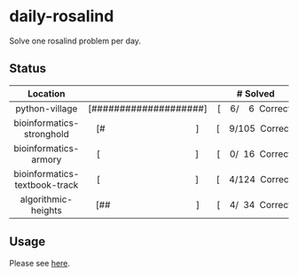 # daily-rosalind
Solve one rosalind problem per day.

## Status
Location |   | # Solved
:---:|:---:|:---:
python-village|[####################]|[&nbsp;&nbsp;&nbsp;&nbsp;6/&nbsp;&nbsp;&nbsp;&nbsp;6&nbsp;&nbsp;Correct]
bioinformatics-stronghold|[#&nbsp;&nbsp;&nbsp;&nbsp;&nbsp;&nbsp;&nbsp;&nbsp;&nbsp;&nbsp;&nbsp;&nbsp;&nbsp;&nbsp;&nbsp;&nbsp;&nbsp;&nbsp;&nbsp;&nbsp;&nbsp;&nbsp;&nbsp;&nbsp;&nbsp;&nbsp;&nbsp;&nbsp;&nbsp;&nbsp;&nbsp;&nbsp;&nbsp;&nbsp;&nbsp;&nbsp;&nbsp;&nbsp;]|[&nbsp;&nbsp;&nbsp;&nbsp;9/105&nbsp;&nbsp;Correct]
bioinformatics-armory|[&nbsp;&nbsp;&nbsp;&nbsp;&nbsp;&nbsp;&nbsp;&nbsp;&nbsp;&nbsp;&nbsp;&nbsp;&nbsp;&nbsp;&nbsp;&nbsp;&nbsp;&nbsp;&nbsp;&nbsp;&nbsp;&nbsp;&nbsp;&nbsp;&nbsp;&nbsp;&nbsp;&nbsp;&nbsp;&nbsp;&nbsp;&nbsp;&nbsp;&nbsp;&nbsp;&nbsp;&nbsp;&nbsp;&nbsp;&nbsp;]|[&nbsp;&nbsp;&nbsp;&nbsp;0/&nbsp;&nbsp;16&nbsp;&nbsp;Correct]
bioinformatics-textbook-track|[&nbsp;&nbsp;&nbsp;&nbsp;&nbsp;&nbsp;&nbsp;&nbsp;&nbsp;&nbsp;&nbsp;&nbsp;&nbsp;&nbsp;&nbsp;&nbsp;&nbsp;&nbsp;&nbsp;&nbsp;&nbsp;&nbsp;&nbsp;&nbsp;&nbsp;&nbsp;&nbsp;&nbsp;&nbsp;&nbsp;&nbsp;&nbsp;&nbsp;&nbsp;&nbsp;&nbsp;&nbsp;&nbsp;&nbsp;&nbsp;]|[&nbsp;&nbsp;&nbsp;&nbsp;4/124&nbsp;&nbsp;Correct]
algorithmic-heights|[##&nbsp;&nbsp;&nbsp;&nbsp;&nbsp;&nbsp;&nbsp;&nbsp;&nbsp;&nbsp;&nbsp;&nbsp;&nbsp;&nbsp;&nbsp;&nbsp;&nbsp;&nbsp;&nbsp;&nbsp;&nbsp;&nbsp;&nbsp;&nbsp;&nbsp;&nbsp;&nbsp;&nbsp;&nbsp;&nbsp;&nbsp;&nbsp;&nbsp;&nbsp;&nbsp;&nbsp;]|[&nbsp;&nbsp;&nbsp;&nbsp;4/&nbsp;&nbsp;34&nbsp;&nbsp;Correct]

## Usage
Please see [here](./usage).

